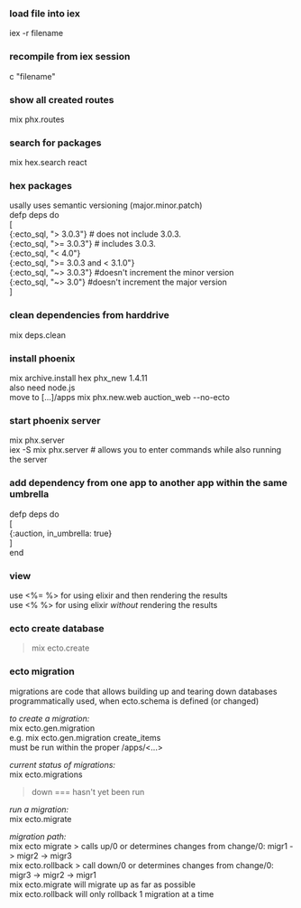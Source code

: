 ### load file into iex   
iex -r filename   

### recompile from iex session   
c "filename"   

### show all created routes   
mix phx.routes   

### search for packages   
mix hex.search react   

### hex packages   
usally uses semantic versioning (major.minor.patch)   
defp deps do   
[   
    {:ecto_sql, "> 3.0.3"} # does not include 3.0.3.   
    {:ecto_sql, ">= 3.0.3"} # includes 3.0.3.   
    {:ecto_sql, "< 4.0"}   
    {:ecto_sql, ">= 3.0.3 and < 3.1.0"}   
    {:ecto_sql, "~> 3.0.3"} #doesn't increment the minor version   
    {:ecto_sql, "~> 3.0"} #doesn't increment the major version   
]   

### clean dependencies from harddrive
mix deps.clean

### install phoenix   
mix archive.install hex phx_new 1.4.11   
also need node.js   
move to [...]/apps
mix phx.new.web auction_web --no-ecto

### start phoenix server
mix phx.server   
iex -S mix phx.server # allows you to enter commands while also running the server

### add dependency from one app to another app within the same umbrella
defp deps do   
[   
    {:auction, in_umbrella: true}   
]   
end   

### view
use <%= %> for using elixir and then rendering the results   
use <% %> for using elixir _without_ rendering the results   

### ecto create database
> mix ecto.create

### ecto migration
migrations are code that allows building up and tearing down databases programmatically
used, when ecto.schema is defined (or changed)   

_to create a migration:_   
mix ecto.gen.migration <filename>   
e.g. mix ecto.gen.migration create_items   
must be run within the proper /apps/<...>   

_current status of migrations:_   
mix ecto.migrations   
> down === hasn't yet been run   

_run a migration:_   
mix ecto.migrate   

_migration path:_   
mix ecto migrate  > calls up/0 or determines changes from change/0:  migr1 -> migr2 -> migr3   
mix ecto.rollback > call down/0 or determines changes from change/0: migr3 -> migr2 -> migr1   
mix ecto.migrate will migrate up as far as possible   
mix ecto.rollback will only rollback 1 migration at a time   